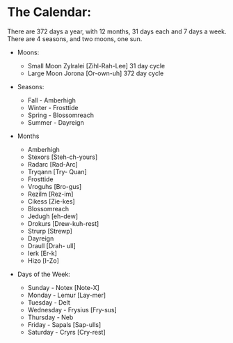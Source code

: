 # The Calendar:
There are 372 days a year, with 12 months, 31 days each and 7 days a week. There are 4 seasons, and two moons, one sun. 

- Moons:
    - Small Moon Zylralei [Zihl-Rah-Lee] 31 day cycle
    - Large Moon Jorona [Or-own-uh] 372 day cycle

- Seasons: 
    - Fall - Amberhigh
    - Winter - Frosttide 
    - Spring - Blossomreach
    - Summer - Dayreign

- Months
    - Amberhigh
    - Stexors [Steh-ch-yours]
    - Radarc [Rad-Arc]
    - Tryqann [Try- Quan]
    - Frosttide
    - Vroguhs [Bro-gus]
    - Rezilm [Rez-im]
    - Cikess [Zie-kes]
    - Blossomreach
    - Jedugh [eh-dew]
    - Drokurs [Drew-kuh-rest]
    - Strurp [Strewp]
    - Dayreign
    - Draull [Drah- ull]
    - Ierk [Er-k]
    - Hizo [I-Zo]

- Days of the Week:
    - Sunday - Notex [Note-X]
    - Monday - Lemur [Lay-mer]
    - Tuesday - Delt 
    - Wednesday - Frysius [Fry-sus]
    - Thursday - Neb
    - Friday - Sapals [Sap-ulls]
    - Saturday - Cryrs [Cry-rest]